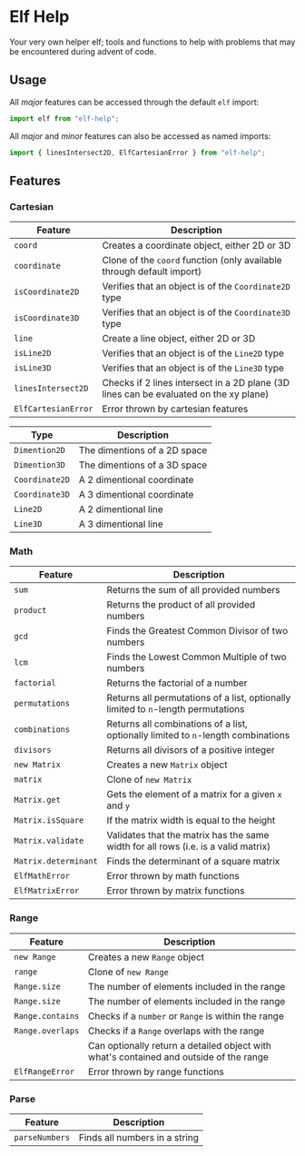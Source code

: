 # Elf Help

Your very own helper elf; tools and functions to help with problems that may be encountered during advent of code.

## Usage

All _major_ features can be accessed through the default `elf` import:

```ts
import elf from "elf-help";
```

All _major_ and _minor_ features can also be accessed as named imports:

```ts
import { linesIntersect2D, ElfCartesianError } from "elf-help";
```

## Features

### Cartesian

| Feature             | Description                                                                           |
| ------------------- | ------------------------------------------------------------------------------------- |
| `coord`             | Creates a coordinate object, either 2D or 3D                                          |
| `coordinate`        | Clone of the `coord` function (only available through default import)                 |
| `isCoordinate2D`    | Verifies that an object is of the `Coordinate2D` type                                 |
| `isCoordinate3D`    | Verifies that an object is of the `Coordinate3D` type                                 |
| `line`              | Create a line object, either 2D or 3D                                                 |
| `isLine2D`          | Verifies that an object is of the `Line2D` type                                       |
| `isLine3D`          | Verifies that an object is of the `Line3D` type                                       |
| `linesIntersect2D`  | Checks if 2 lines intersect in a 2D plane (3D lines can be evaluated on the xy plane) |
| `ElfCartesianError` | Error thrown by cartesian features                                                    |

| Type           | Description                  |
| -------------- | ---------------------------- |
| `Dimention2D`  | The dimentions of a 2D space |
| `Dimention3D`  | The dimentions of a 3D space |
| `Coordinate2D` | A 2 dimentional coordinate   |
| `Coordinate3D` | A 3 dimentional coordinate   |
| `Line2D`       | A 2 dimentional line         |
| `Line3D`       | A 3 dimentional line         |

### Math

| Feature              | Description                                                                        |
| -------------------- | ---------------------------------------------------------------------------------- |
| `sum`                | Returns the sum of all provided numbers                                            |
| `product`            | Returns the product of all provided numbers                                        |
| `gcd`                | Finds the Greatest Common Divisor of two numbers                                   |
| `lcm`                | Finds the Lowest Common Multiple of two numbers                                    |
| `factorial`          | Returns the factorial of a number                                                  |
| `permutations`       | Returns all permutations of a list, optionally limited to `n`-length permutations  |
| `combinations`       | Returns all combinations of a list, optionally limited to `n`-length combinations  |
| `divisors`           | Returns all divisors of a positive integer                                         |
| `new Matrix`         | Creates a new `Matrix` object                                                      |
| `matrix`             | Clone of `new Matrix`                                                              |
| `Matrix.get`         | Gets the element of a matrix for a given `x` and `y`                               |
| `Matrix.isSquare`    | If the matrix width is equal to the height                                         |
| `Matrix.validate`    | Validates that the matrix has the same width for all rows (i.e. is a valid matrix) |
| `Matrix.determinant` | Finds the determinant of a square matrix                                           |
| `ElfMathError`       | Error thrown by math functions                                                     |
| `ElfMatrixError`     | Error thrown by matrix functions                                                   |

### Range

| Feature          | Description                                                                            |
| ---------------- | -------------------------------------------------------------------------------------- |
| `new Range`      | Creates a new `Range` object                                                           |
| `range`          | Clone of `new Range`                                                                   |
| `Range.size`     | The number of elements included in the range                                           |
| `Range.size`     | The number of elements included in the range                                           |
| `Range.contains` | Checks if a `number` or `Range` is within the range                                    |
| `Range.overlaps` | Checks if a `Range` overlaps with the range                                            |
|                  | Can optionally return a detailed object with what's contained and outside of the range |
| `ElfRangeError`  | Error thrown by range functions                                                        |

### Parse

| Feature        | Description                   |
| -------------- | ----------------------------- |
| `parseNumbers` | Finds all numbers in a string |
